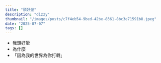```yaml
---
title: "頭好暈"
description: "dizzy"
thumbnail: "/images/posts/c7f4eb54-9bed-42be-8361-8bc3e71591b8.jpeg"
date: "2025-07-07"
tags: []
---
```

- 我頭好暈
- 為什麼
- 「因為我的世界為你打轉」
